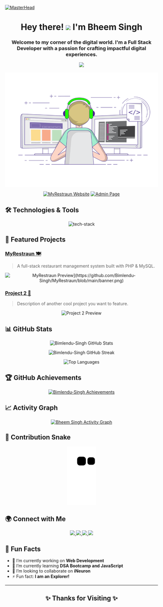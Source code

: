 [![MasterHead](https://thumbs.gfycat.com/BetterHandmadeGull-size_restricted.gif)](https://devizones.com/myrestraun/)

<h1 align="center">Hey there! <img src="https://media.giphy.com/media/hvRJCLFzcasrR4ia7z/giphy.gif" width="35px"> I'm Bheem Singh</h1>

<h3 align="center">Welcome to my corner of the digital world. I'm a Full Stack Developer with a passion for crafting impactful digital experiences.</h3>

<p align="center">
  <img src="https://readme-typing-svg.herokuapp.com/?lines=Full+Stack+Developer;Always+learning+new+things;Open+to+collaborations;&center=true&width=440&height=45&color=FFFFFF&vCenter=true&size=22">
</p>

<p align="center">
  <img align="center" alt="Coding" width="800" src="https://raw.githubusercontent.com/devSouvik/devSouvik/master/gif3.gif">
</p>

<p align="center">
  <a href="https://devizones.com/myrestraun/" target="_blank"><img src="https://img.shields.io/badge/-Visit%20My%20Website-darkgreen?style=for-the-badge&logo=appveyor" alt="MyRestraun Website" /></a>
  <a href="https://devizones.com/myrestraun/admin" target="_blank"><img src="https://img.shields.io/badge/-Admin%20Page-darkblue?style=for-the-badge&logo=appveyor" alt="Admin Page" /></a>
</p>

## 🛠️ Technologies & Tools

<p align="center">
  <img src="https://skillicons.dev/icons?i=php,mysql,html,css,js,java,c,cpp,mongodb,git" alt="tech-stack"/>
</p>

## 🌟 Featured Projects

### [MyRestraun 🍽️](https://devizones.com/myrestraun/)
> A full-stack restaurant management system built with PHP & MySQL.

<p align="center">
  <img src="[https://raw.githubusercontent.com/Bimlendu-Singh/Bimlendu-Singh/main/assets/myrestraun-preview.png" alt="MyRestraun Preview](https://github.com/Bimlendu-Singh/MyRestraun/blob/main/banner.png)" width="600"/>
</p>

### [Project 2 🚀](#)
> Description of another cool project you want to feature.

<p align="center">
  <img src="https://via.placeholder.com/600x400.png?text=Project+Preview" alt="Project 2 Preview" width="600"/>
</p>

## 📊 GitHub Stats

<p align="center">
  <img src="https://github-readme-stats.vercel.app/api?username=Bimlendu-Singh&show_icons=true&theme=radical" alt="Bimlendu-Singh GitHub Stats" />
</p>

<p align="center">
  <img src="https://github-readme-streak-stats.herokuapp.com/?user=Bimlendu-Singh&theme=radical" alt="Bimlendu-Singh GitHub Streak" />
</p>

<p align="center">
  <img src="https://github-readme-stats.vercel.app/api/top-langs/?username=Bimlendu-Singh&layout=compact&theme=radical" alt="Top Languages"/>
</p>

## 🏆 GitHub Achievements

<p align="center">
  <a href="https://github.com/ryo-ma/github-profile-trophy">
    <img src="https://github-profile-trophy.vercel.app/?username=Bimlendu-Singh&theme=radical&margin-w=15" alt="Bimlendu-Singh Achievements" />
  </a>
</p>

## 📈 Activity Graph

<p align="center">
  <a href="https://github.com/ashutosh00710/github-readme-activity-graph"><img src="https://github-readme-activity-graph.vercel.app/graph?username=Bimlendu-Singh&theme=rogue" alt="Bheem Singh Activity Graph" /></a>
</p>

## 🐍 Contribution Snake

<p align="center">
  <img src="https://github.com/Bimlendu-Singh/Bimlendu-Singh/blob/output/github-contribution-grid-snake.svg" alt="Contribution Snake" />
</p>

## 🌍 Connect with Me

<p align="center">
  <a href="https://linkedin.com/in/bimlendu singh" target="_blank">
    <img src="https://img.shields.io/badge/LinkedIn-0077B5?style=for-the-badge&logo=linkedin&logoColor=white"/>
  </a>
  <a href="https://twitter.com/bheem_singhh" target="_blank">
    <img src="https://img.shields.io/badge/Twitter-1DA1F2?style=for-the-badge&logo=twitter&logoColor=white"/>
  </a>
  <a href="https://instagram.com/bheem_singhh" target="_blank">
    <img src="https://img.shields.io/badge/Instagram-E4405F?style=for-the-badge&logo=instagram&logoColor=white"/>
  </a>
  <a href="mailto:bimlendukumarsingh.bks4@gmail.com">
    <img src="https://img.shields.io/badge/Email-D14836?style=for-the-badge&logo=gmail&logoColor=white"/>
  </a>
</p>

## 🎉 Fun Facts

- 🔭 I’m currently working on **Web Development**
- 🌱 I’m currently learning **DSA Bootcamp and JavaScript**
- 👯 I’m looking to collaborate on **iNeuron**
- ⚡ Fun fact: **I am an Explorer!**

---

<h2 align="center">✨ Thanks for Visiting ✨</h2>

